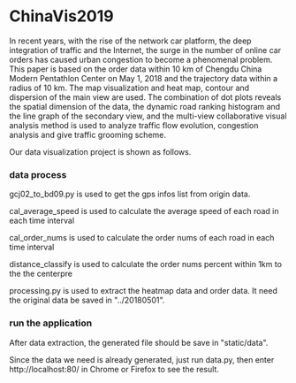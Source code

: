 # ChinaVis2019

In recent years, with the rise of the network car platform, the deep integration of traffic and the Internet, the surge in the number of online car orders has caused urban congestion to become a phenomenal problem. This paper is based on the order data within 10 km of Chengdu China Modern Pentathlon Center on May 1, 2018 and the trajectory data within a radius of 10 km. The map visualization and heat map, contour and dispersion of the main view are used. The combination of dot plots reveals the spatial dimension of the data, the dynamic road ranking histogram and the line graph of the secondary view, and the multi-view collaborative visual analysis method is used to analyze traffic flow evolution, congestion analysis and give traffic grooming scheme.

Our data visualization project is shown as follows.

### data process
gcj02_to_bd09.py is used to get the gps infos list from origin data.

cal_average_speed is used to calculate the average speed of each road in each time interval

cal_order_nums is used to calculate the order nums of each road in each time interval

distance_classify is used to calculate the order nums percent within 1km to the the centerpre

processing.py is used to extract the heatmap data and order data. It need the original data be saved in "../20180501".

### run the application

After data extraction, the generated file should be save in "static/data".

Since the data we need is already generated,  just run data.py, then enter http://localhost:80/ in Chrome or Firefox to see the result.




